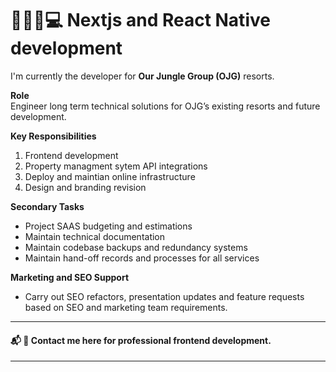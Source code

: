 # 👨🏼‍💻💻 Nextjs and React Native development

I'm currently the developer for **Our Jungle Group (OJG)** resorts.

**Role**\
Engineer long term technical solutions for OJG’s existing resorts and future development.

**Key Responsibilities**
1. Frontend development
2. Property managment sytem API integrations
3. Deploy and maintian online infrastructure
4. Design and branding revision

**Secondary Tasks**
- Project SAAS budgeting and estimations
- Maintain technical documentation
- Maintain codebase backups and redundancy systems
- Maintain hand-off records and processes for all services

**Marketing and SEO Support**
- Carry out SEO refactors, presentation updates and feature requests based on SEO and marketing team requirements.

---
#### 📬 💬 Contact me here for professional frontend development.
---

